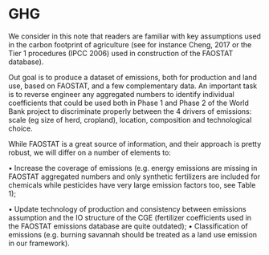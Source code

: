 # GHG
We consider in this note that readers are familiar with key assumptions used in the carbon footprint of agriculture (see for instance Cheng, 2017 or the Tier 1 procedures (IPCC 2006) used in construction of the FAOSTAT database). 

Out goal is to produce a dataset of emissions, both for production and land use, based on FAOSTAT, and a few complementary data. An important task is to reverse engineer any aggregated numbers to identify individual coefficients that could be used both in Phase 1 and Phase 2 of the World Bank project to discriminate properly between the 4 drivers of emissions: scale (eg size of herd, cropland), location, composition and technological choice.

While FAOSTAT is a great source of information, and their approach is pretty robust, we will differ on a number of elements to:

•	Increase the coverage of emissions (e.g. energy emissions are missing in FAOSTAT aggregated numbers and only synthetic fertilizers are included for chemicals while pesticides have very large emission factors too, see Table 1);

•	Update technology of production and consistency between emissions assumption and the IO structure of the CGE (fertilizer coefficients used in the FAOSTAT emissions database are quite outdated);
•	Classification of emissions (e.g. burning savannah should be treated as a land use emission in our framework).

